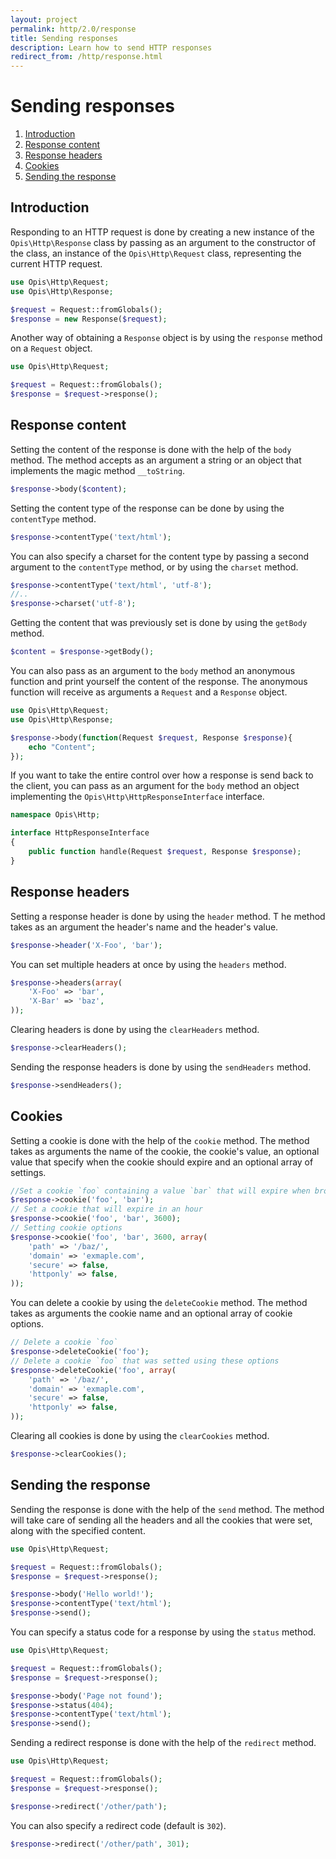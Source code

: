 ```yaml
---
layout: project
permalink: http/2.0/response
title: Sending responses
description: Learn how to send HTTP responses
redirect_from: /http/response.html
---
```

# Sending responses

1. [Introduction](#introduction)
2. [Response content](#response-content)
3. [Response headers](#response-headers)
4. [Cookies](#cookies)
5. [Sending the response](#sending-the-response)

## Introduction

Responding to an HTTP request is done by creating a new instance of the `Opis\Http\Response` 
class by passing as an argument to the constructor of the class, an instance of the `Opis\Http\Request` class, 
representing the current HTTP request.

```php
use Opis\Http\Request;
use Opis\Http\Response;

$request = Request::fromGlobals();
$response = new Response($request);
```

Another way of obtaining a `Response` object is by using the `response` method on a `Request` object.

```php
use Opis\Http\Request;

$request = Request::fromGlobals();
$response = $request->response();
```

## Response content

Setting the content of the response is done with the help of the `body` method. 
The method accepts as an argument a string or an object that implements the magic method `__toString`.

```php
$response->body($content);
```

Setting the content type of the response can be done by using the `contentType` method.

```php
$response->contentType('text/html');
```

You can also specify a charset for the content type by passing a second argument to the `contentType` method, 
or by using the `charset` method.

```php
$response->contentType('text/html', 'utf-8');
//..
$response->charset('utf-8');
```

Getting the content that was previously set is done by using the `getBody` method.

```php
$content = $response->getBody();
```

You can also pass as an argument to the `body` method an anonymous function and print yourself the content of the response. 
The anonymous function will receive as arguments a `Request` and a `Response` object.

```php
use Opis\Http\Request;
use Opis\Http\Response;

$response->body(function(Request $request, Response $response){
    echo "Content";
});
```

If you want to take the entire control over how a response is send back to the client, you can pass as an argument for 
the `body` method an object implementing the `Opis\Http\HttpResponseInterface` interface.

```php
namespace Opis\Http;

interface HttpResponseInterface
{
    public function handle(Request $request, Response $response);
}
```

## Response headers

Setting a response header is done by using the `header` method. T
he method takes as an argument the header's name and the header's value.

```php
$response->header('X-Foo', 'bar');
```

You can set multiple headers at once by using the `headers` method.

```php
$response->headers(array(
    'X-Foo' => 'bar',
    'X-Bar' => 'baz',
));
```

Clearing headers is done by using the `clearHeaders` method.

```php
$response->clearHeaders();
```

Sending the response headers is done by using the `sendHeaders` method.

```php
$response->sendHeaders();
```

## Cookies

Setting a cookie is done with the help of the `cookie` method. 
The method takes as arguments the name of the cookie, the cookie's value, an optional value that specify when the cookie 
should expire and an optional array of settings.

```php
//Set a cookie `foo` containing a value `bar` that will expire when browser is closed.
$response->cookie('foo', 'bar');
// Set a cookie that will expire in an hour
$response->cookie('foo', 'bar', 3600);
// Setting cookie options
$response->cookie('foo', 'bar', 3600, array(
    'path' => '/baz/', 
    'domain' => 'exmaple.com',
    'secure' => false,
    'httponly' => false,
));
```

You can delete a cookie by using the `deleteCookie` method. 
The method takes as arguments the cookie name and an optional array of cookie options.

```php
// Delete a cookie `foo` 
$response->deleteCookie('foo');
// Delete a cookie `foo` that was setted using these options
$response->deleteCookie('foo', array(
    'path' => '/baz/', 
    'domain' => 'exmaple.com',
    'secure' => false,
    'httponly' => false,
));
```

Clearing all cookies is done by using the `clearCookies` method.

```php
$response->clearCookies();
```

## Sending the response

Sending the response is done with the help of the `send` method. 
The method will take care of sending all the headers and all the cookies that were set, along with the specified content.

```php
use Opis\Http\Request;

$request = Request::fromGlobals();
$response = $request->response();

$response->body('Hello world!');
$response->contentType('text/html');
$response->send();
```

You can specify a status code for a response by using the `status` method.

```php
use Opis\Http\Request;

$request = Request::fromGlobals();
$response = $request->response();

$response->body('Page not found');
$response->status(404);
$response->contentType('text/html');
$response->send();
```

Sending a redirect response is done with the help of the `redirect` method.

```php
use Opis\Http\Request;

$request = Request::fromGlobals();
$response = $request->response();

$response->redirect('/other/path');
```

You can also specify a redirect code (default is `302`).

```php
$response->redirect('/other/path', 301);
```
